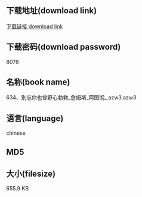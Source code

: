 ## 下载地址(download link)
[下载链接 download link](https://tutu365.netlify.app/?s=634%E3%80%81%E5%88%AB%E5%BF%98%E4%BD%A0%E4%B9%9F%E6%9B%BE%E9%87%8E%E5%BF%83%E5%8B%83%E5%8B%83_%E8%A9%B9%E5%A7%86%E6%96%AF_%E9%98%BF%E5%9B%BE%E5%BD%BB_.azw3)

## 下载密码(download password)
8078

## 名称(book name)
634、别忘你也曾野心勃勃_詹姆斯_阿图彻_.azw3.azw3

## 语言(language)
chinese

## MD5


## 大小(filesize)
655.9 KB
